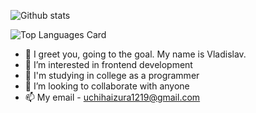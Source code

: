 ![Github stats](https://github-readme-stats.vercel.app/api?username=Izura1419&theme=midnight-purple&show_icons=true&count_private=true)

![Top Languages Card](https://github-readme-stats.vercel.app/api/top-langs/?username=Izura1419&theme=midnight-purple&layout=compact)


- 👋 I greet you, going to the goal. My name is Vladislav.
- 👀 I’m interested in frontend development
- 🌱 I'm studying in college as a programmer
- 💞️ I’m looking to collaborate with anyone
- 📫 My email - uchihaizura1219@gmail.com

<!---
Izura1419/Izura1419 is a ✨ special ✨ repository because its `README.md` (this file) appears on your GitHub profile.
You can click the Preview link to take a look at your changes.
--->
